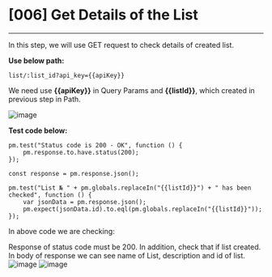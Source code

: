 # [006] Get Details of the List
___

In this step, we will use GET request to check details of created list.

__Use below path:__
```
list/:list_id?api_key={{apiKey}}
```

We need use __{{apiKey}}__ in Query Params and __{{listId}}__, which created in previous step in Path.

![image](https://user-images.githubusercontent.com/122685448/231020561-275b2e19-5c21-4ff8-a893-4d86e61cfcbb.png)

__Test code below:__
```
pm.test("Status code is 200 - OK", function () {
    pm.response.to.have.status(200);
});

const response = pm.response.json();

pm.test("List № " + pm.globals.replaceIn("{{listId}}") + " has been checked", function () {
    var jsonData = pm.response.json();
    pm.expect(jsonData.id).to.eql(pm.globals.replaceIn("{{listId}}"));
});
```

In above code we are checking:

Response of status code must be 200. In addition, check that if list created.
In body of response we can see name of List, description and id of list.
![image](https://user-images.githubusercontent.com/122685448/231020580-e818e054-fcba-446f-9b47-79cbf2522d97.png)
![image](https://user-images.githubusercontent.com/122685448/231020591-2702b81f-c82d-4dc3-aba3-95a2d80838c2.png)
 
 
